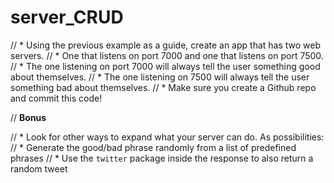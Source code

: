 # server_CRUD

// * Using the previous example as a guide, create an app that has two web servers.
// * One that listens on port 7000 and one that listens on port 7500.
// * The one listening on port 7000 will always tell the user something good about themselves.
// * The one listening on 7500 will always tell the user something bad about themselves.
// * Make sure you create a Github repo and commit this code!

// **Bonus**

// * Look for other ways to expand what your server can do. As possibilities:
//   * Generate the good/bad phrase randomly from a list of predefined phrases
//   * Use the `twitter` package inside the response to also return a random tweet

